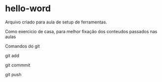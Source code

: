 # hello-word

Arquivo criado para aula de setup de ferramentas.

Como exercicio de casa, para melhor fixação dos conteudos passados nas aulas

Comandos do git

git add

git commmit

git push
